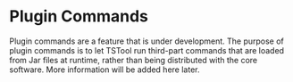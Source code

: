 # Plugin Commands #

Plugin commands are a feature that is under development.
The purpose of plugin commands is to let TSTool run third-part commands that are loaded from Jar files at runtime,
rather than being distributed with the core software.
More information will be added here later.
